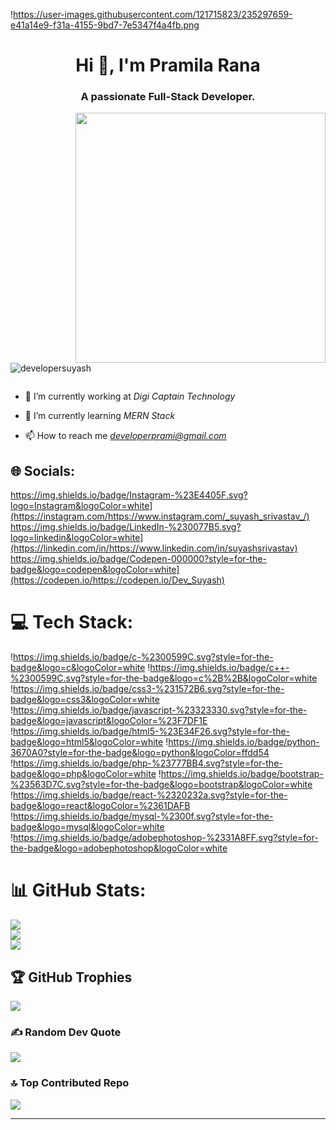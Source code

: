 !https://user-images.githubusercontent.com/121715823/235297659-e41a14e9-f31a-4155-9bd7-7e5347f4a4fb.png
<h1 align="center">Hi 👋, I'm Pramila Rana</h1>
<h3 align="center">A passionate Full-Stack Developer.</h3>
<img  src="https://user-images.githubusercontent.com/121715823/235297581-a18ca06f-7cce-44a4-9d96-6be11727748e.png" align="right" width="400">
<p align="left"> <img src="https://komarev.com/ghpvc/?username=developersuyash&label=Profile%20views&color=0e75b6&style=flat" alt="developersuyash" /> </p>

<p align="left"> <a href="https://twitter.com/" target="blank"><img src="https://img.shields.io/twitter/follow/?logo=twitter&style=for-the-badge" alt="" /></a> </p>

- 🔭 I’m currently working at *Digi Captain Technology*

- 🌱 I’m currently learning *MERN Stack*

- 📫 How to reach me *developerprami@gmail.com*


## 🌐 Socials:
https://img.shields.io/badge/Instagram-%23E4405F.svg?logo=Instagram&logoColor=white](https://instagram.com/https://www.instagram.com/_suyash_srivastav_/) https://img.shields.io/badge/LinkedIn-%230077B5.svg?logo=linkedin&logoColor=white](https://linkedin.com/in/https://www.linkedin.com/in/suyashsrivastav) https://img.shields.io/badge/Codepen-000000?style=for-the-badge&logo=codepen&logoColor=white](https://codepen.io/https://codepen.io/Dev_Suyash) 

# 💻 Tech Stack:
!https://img.shields.io/badge/c-%2300599C.svg?style=for-the-badge&logo=c&logoColor=white !https://img.shields.io/badge/c++-%2300599C.svg?style=for-the-badge&logo=c%2B%2B&logoColor=white !https://img.shields.io/badge/css3-%231572B6.svg?style=for-the-badge&logo=css3&logoColor=white !https://img.shields.io/badge/javascript-%23323330.svg?style=for-the-badge&logo=javascript&logoColor=%23F7DF1E !https://img.shields.io/badge/html5-%23E34F26.svg?style=for-the-badge&logo=html5&logoColor=white !https://img.shields.io/badge/python-3670A0?style=for-the-badge&logo=python&logoColor=ffdd54 !https://img.shields.io/badge/php-%23777BB4.svg?style=for-the-badge&logo=php&logoColor=white !https://img.shields.io/badge/bootstrap-%23563D7C.svg?style=for-the-badge&logo=bootstrap&logoColor=white !https://img.shields.io/badge/react-%2320232a.svg?style=for-the-badge&logo=react&logoColor=%2361DAFB !https://img.shields.io/badge/mysql-%2300f.svg?style=for-the-badge&logo=mysql&logoColor=white !https://img.shields.io/badge/adobephotoshop-%2331A8FF.svg?style=for-the-badge&logo=adobephotoshop&logoColor=white
# 📊 GitHub Stats:
![](https://github-readme-stats.vercel.app/api?username=DevPrami&theme=dark&hide_border=false&include_all_commits=false&count_private=false)<br/>
![](https://github-readme-streak-stats.herokuapp.com/?user=DevPrami&theme=dark&hide_border=false)<br/>
![](https://github-readme-stats.vercel.app/api/top-langs/?username=DevPrami&theme=dark&hide_border=false&include_all_commits=false&count_private=false&layout=compact)

## 🏆 GitHub Trophies
![](https://github-profile-trophy.vercel.app/?username=DevPrami&theme=radical&no-frame=false&no-bg=true&margin-w=4)

### ✍️ Random Dev Quote
![](https://quotes-github-readme.vercel.app/api?type=horizontal&theme=tokyonight)

### 🔝 Top Contributed Repo
![](https://github-contributor-stats.vercel.app/api?username=DevPrami&limit=5&theme=gruvbox&combine_all_yearly_contributions=true)



-----------------------------------------------------------------------------------------------------------------------------------------------------------------------
